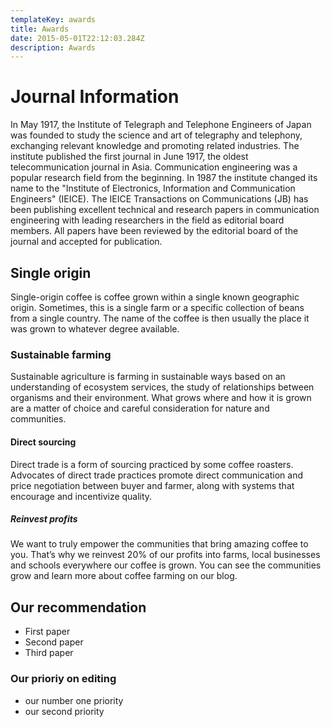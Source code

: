 ```yaml
---
templateKey: awards
title: Awards
date: 2015-05-01T22:12:03.284Z
description: Awards
---
```

# Journal Information

In May 1917, the Institute of Telegraph and Telephone Engineers of Japan was founded to study the science and art of telegraphy and telephony, exchanging relevant knowledge and promoting related industries.  The institute published the first journal in June 1917, the oldest telecommunication journal in Asia. Communication engineering was a popular research field from the beginning.  In 1987 the institute changed its name to the "Institute of Electronics, Information and Communication Engineers" (IEICE).  The IEICE Transactions on Communications (JB) has been publishing excellent technical and research papers in communication engineering with leading researchers in the field as editorial board members.  All papers have been reviewed by the editorial board of the journal and accepted for publication.

## Single origin

Single-origin coffee is coffee grown within a single known geographic origin. Sometimes, this is a single farm or a specific collection of beans from a single country. The name of the coffee is then usually the place it was grown to whatever degree available.

### Sustainable farming

Sustainable agriculture is farming in sustainable ways based on an understanding of ecosystem services, the study of relationships between organisms and their environment. What grows where and how it is grown are a matter of choice and careful consideration for nature and communities.

#### Direct sourcing

Direct trade is a form of sourcing practiced by some coffee roasters. Advocates of direct trade practices promote direct communication and price negotiation between buyer and farmer, along with systems that encourage and incentivize quality.

##### Reinvest profits

We want to truly empower the communities that bring amazing coffee to you. That’s why we reinvest 20% of our profits into farms, local businesses and schools everywhere our coffee is grown. You can see the communities grow and learn more about coffee farming on our blog.

## Our recommendation

* First paper
* Second paper
* Third paper

### Our prioriy on editing

* our number one priority
* our second priority